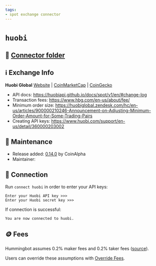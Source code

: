 ```yaml
---
tags:
- spot exchange connector
---
```


# `huobi`

## 📁 [Connector folder](https://github.com/CoinAlpha/hummingbot/tree/master/hummingbot/connector/exchange/huobi)

## ℹ️ Exchange Info

**Huobi Global** 
[Website](https://www.hbg.com/) | [CoinMarketCap](https://coinmarketcap.com/exchanges/huobi-global/) | [CoinGecko](https://www.coingecko.com/en/exchanges/huobi)

* API docs: https://huobiapi.github.io/docs/spot/v1/en/#change-log
* Transaction fees: https://www.hbg.com/en-us/about/fee/
* Minimum order size: https://huobiglobal.zendesk.com/hc/en-us/articles/900000210246-Announcement-on-Adjusting-Minimum-Order-Amount-for-Some-Trading-Pairs
* Creating API keys: https://www.huobi.com/support/en-us/detail/360000203002

## 👷 Maintenance

* Release added: [0.14.0](/release-notes/0.14.0/) by CoinAlpha
* Maintainer: 

## 🔑 Connection

Run `connect huobi` in order to enter your API keys:
 
```
Enter your Huobi API key >>>
Enter your Huobi secret key >>>
```

If connection is successful:
```
You are now connected to huobi.
```

## 🪙 Fees

Hummingbot assumes 0.2% maker fees and 0.2% taker fees ([source](https://github.com/CoinAlpha/hummingbot/blob/master/hummingbot/connector/exchange/huobi/huobi_utils.py#L22)).

Users can override these assumptions with [Override Fees](/global-configs/override-fees/).